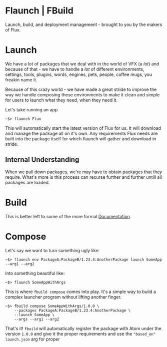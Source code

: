 Flaunch | FBuild
================

Launch, build, and deployment management - brought to you by the makers of Flux.

# Launch
We have a lot of packages that we deal with in the world of VFX (a _lot_) and because
of that - we have to handle a _lot_ of different environments, settings, tools, plugins,
words, engines, pets, people, coffee mugs, you freakin name it.

Because of this crazy world - we have made a great stride to improve the way we handle
composing these environments to make it clean and simple for users to launch what they
need, when they need it.

Let's take running an app

```
~$> flaunch Flux
```

This will automatically start the latest version of Flux for us. It will download and
manage the package all on it's own. Any requirements Flux needs are built into the
package itself for which flaunch will gather and download in stride.

## Internal Understanding
When we pull down packages, we're may have to obtain packages that they require. What's
more is this process can recurse further and further untill all packages are loaded.


# Build
This is better left to some of the more formal [Documentation](doc/buildyaml.md).

# Compose
Let's say we want to turn something ugly like:

```
~$> flaunch env PackageA:PackageB/1.23.4:AnotherPackage launch SomeApp --arg1 --arg2
```

Into something beautiful like:

```
~$> flaunch SomeAppWithArgs
```

This is where `fbuild compose` comes into play. It's a simple way to build a complex
launcher program without lifting another finger.

```
~$> fbuild compose SomeAppWithArgs/1.0.0 \
    --packages PackageA:PackageB/1.23.4:AnotherPackage \
    --launch SomeApp \
    --args --arg1 --arg2
```

That's it! `fbuild` will automatically register the package with Atom under the version
`1.0.0` and give it the proper requirements and use the `"based_on"` `launch.json` arg
for proper 
